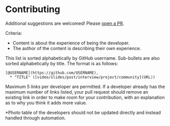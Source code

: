 # Contributing

Additional suggestions are welcomed! Please [open a PR](https://github.com/bdougie/awesome-black-developers/pulls).

Criteria:
* Content is about the experience of being the developer.
* The author of the content is describing their own experience.

This list is sorted alphabetically by GitHub username. Sub-bullets are also sorted alphabetically by title. The format is as follows:

```
[@USERNAME](https://github.com/USERNAME),
  * "TITLE" ([video/slides/post/interview/project/community](URL))
```

Maximum 5 links per developer are permitted. If a developer already has the maximum number of links listed, your pull request should remove an existing link in order to make room for your contribution, with an explanation as to why you think it adds more value.

*Photo table of the developers should not be updated directly and instead handled through automation.  

